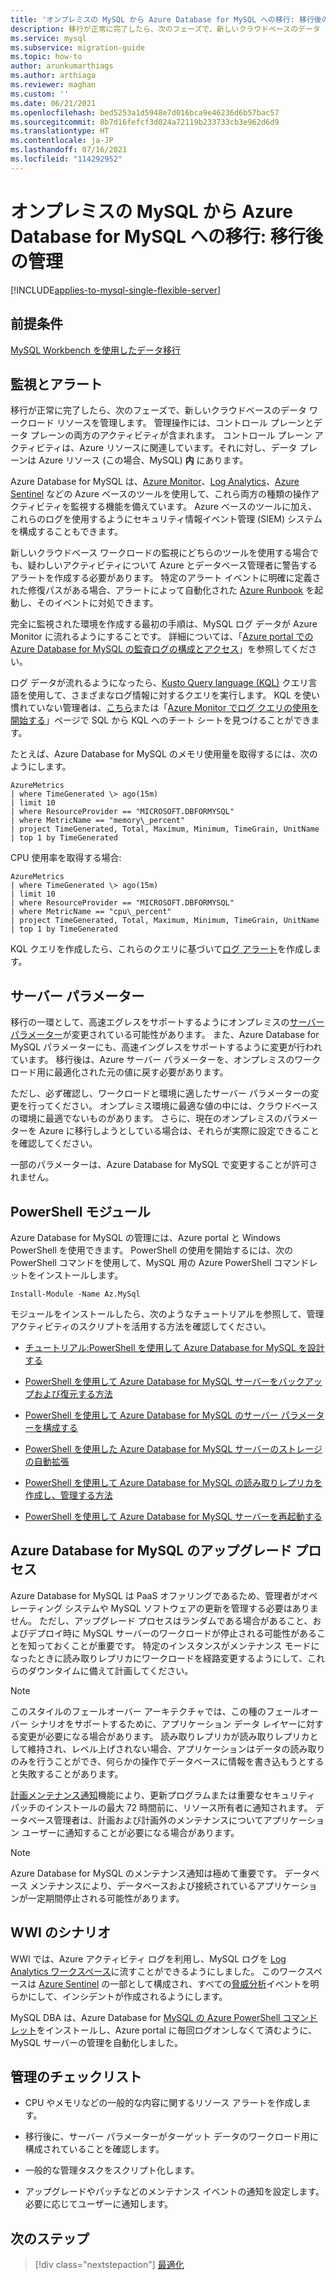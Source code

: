 ```yaml
---
title: 'オンプレミスの MySQL から Azure Database for MySQL への移行: 移行後の管理'
description: 移行が正常に完了したら、次のフェーズで、新しいクラウドベースのデータ ワークロード リソースを管理します。
ms.service: mysql
ms.subservice: migration-guide
ms.topic: how-to
author: arunkumarthiags
ms.author: arthiaga
ms.reviewer: maghan
ms.custom: ''
ms.date: 06/21/2021
ms.openlocfilehash: bed5253a1d5948e7d016bca9e46236d6b57bac57
ms.sourcegitcommit: 8b7d16fefcf3d024a72119b233733cb3e962d6d9
ms.translationtype: HT
ms.contentlocale: ja-JP
ms.lasthandoff: 07/16/2021
ms.locfileid: "114292952"
---
```

# <a name="migrate-mysql-on-premises-to-azure-database-for-mysql-post-migration-management"></a>オンプレミスの MySQL から Azure Database for MySQL への移行: 移行後の管理

[!INCLUDE[applies-to-mysql-single-flexible-server](../../includes/applies-to-mysql-single-flexible-server.md)]

## <a name="prerequisites"></a>前提条件

[MySQL Workbench を使用したデータ移行](09-data-migration-with-mysql-workbench.md)

## <a name="monitoring-and-alerts"></a>監視とアラート

移行が正常に完了したら、次のフェーズで、新しいクラウドベースのデータ ワークロード リソースを管理します。 管理操作には、コントロール プレーンとデータ プレーンの両方のアクティビティが含まれます。 コントロール プレーン アクティビティは、Azure リソースに関連しています。それに対し、データ プレーンは Azure リソース (この場合、MySQL) **内** にあります。

Azure Database for MySQL は、[Azure Monitor](../../../azure-monitor/overview.md)、[Log Analytics](../../../azure-monitor/logs/design-logs-deployment.md)、[Azure Sentinel](../../../sentinel/overview.md) などの Azure ベースのツールを使用して、これら両方の種類の操作アクティビティを監視する機能を備えています。 Azure ベースのツールに加え、これらのログを使用するようにセキュリティ情報イベント管理 (SIEM) システムを構成することもできます。

新しいクラウドベース ワークロードの監視にどちらのツールを使用する場合でも、疑わしいアクティビティについて Azure とデータベース管理者に警告するアラートを作成する必要があります。 特定のアラート イベントに明確に定義された修復パスがある場合、アラートによって自動化された [Azure Runbook](../../../automation/automation-quickstart-create-runbook.md) を起動し、そのイベントに対処できます。

完全に監視された環境を作成する最初の手順は、MySQL ログ データが Azure Monitor に流れるようにすることです。 詳細については、「[Azure portal での Azure Database for MySQL の監査ログの構成とアクセス](../../howto-configure-audit-logs-portal.md)」を参照してください。

ログ データが流れるようになったら、[Kusto Query language (KQL)](/azure/data-explorer/kusto/query/) クエリ言語を使用して、さまざまなログ情報に対するクエリを実行します。 KQL を使い慣れていない管理者は、[こちら](/azure/data-explorer/kusto/query/sqlcheatsheet)または「[Azure Monitor でログ クエリの使用を開始する](../../../azure-monitor/logs/get-started-queries.md)」ページで SQL から KQL へのチート シートを見つけることができます。

たとえば、Azure Database for MySQL のメモリ使用量を取得するには、次のようにします。

```
AzureMetrics
| where TimeGenerated \> ago(15m)
| limit 10
| where ResourceProvider == "MICROSOFT.DBFORMYSQL"
| where MetricName == "memory\_percent"
| project TimeGenerated, Total, Maximum, Minimum, TimeGrain, UnitName 
| top 1 by TimeGenerated
```
CPU 使用率を取得する場合:

```
AzureMetrics
| where TimeGenerated \> ago(15m)
| limit 10
| where ResourceProvider == "MICROSOFT.DBFORMYSQL"
| where MetricName == "cpu\_percent"
| project TimeGenerated, Total, Maximum, Minimum, TimeGrain, UnitName 
| top 1 by TimeGenerated
```
KQL クエリを作成したら、これらのクエリに基づいて[ログ アラート](../../../azure-monitor/alerts/alerts-unified-log.md)を作成します。

## <a name="server-parameters"></a>サーバー パラメーター

移行の一環として、高速エグレスをサポートするようにオンプレミスの[サーバー パラメーター](../../concepts-server-parameters.md)が変更されている可能性があります。 また、Azure Database for MySQL パラメーターにも、高速イングレスをサポートするように変更が行われています。 移行後は、Azure サーバー パラメーターを、オンプレミスのワークロード用に最適化された元の値に戻す必要があります。

ただし、必ず確認し、ワークロードと環境に適したサーバー パラメーターの変更を行ってください。 オンプレミス環境に最適な値の中には、クラウドベースの環境に最適でないものがあります。 さらに、現在のオンプレミスのパラメーターを Azure に移行しようとしている場合は、それらが実際に設定できることを確認してください。

一部のパラメーターは、Azure Database for MySQL で変更することが許可されません。

## <a name="powershell-module"></a>PowerShell モジュール

Azure Database for MySQL の管理には、Azure portal と Windows PowerShell を使用できます。 PowerShell の使用を開始するには、次の PowerShell コマンドを使用して、MySQL 用の Azure PowerShell コマンドレットをインストールします。

`Install-Module -Name Az.MySql`

モジュールをインストールしたら、次のようなチュートリアルを参照して、管理アクティビティのスクリプトを活用する方法を確認してください。

  - [チュートリアル:PowerShell を使用して Azure Database for MySQL を設計する](../../tutorial-design-database-using-powershell.md)

  - [PowerShell を使用して Azure Database for MySQL サーバーをバックアップおよび復元する方法](../../howto-restore-server-powershell.md)

  - [PowerShell を使用して Azure Database for MySQL のサーバー パラメーターを構成する](../../howto-configure-server-parameters-using-powershell.md)

  - [PowerShell を使用した Azure Database for MySQL サーバーのストレージの自動拡張](../../howto-auto-grow-storage-powershell.md)

  - [PowerShell を使用して Azure Database for MySQL の読み取りレプリカを作成し、管理する方法](../../howto-read-replicas-powershell.md)

  - [PowerShell を使用して Azure Database for MySQL サーバーを再起動する](../../howto-restart-server-powershell.md)

## <a name="azure-database-for-mysql-upgrade-process"></a>Azure Database for MySQL のアップグレード プロセス

Azure Database for MySQL は PaaS オファリングであるため、管理者がオペレーティング システムや MySQL ソフトウェアの更新を管理する必要はありません。 ただし、アップグレード プロセスはランダムである場合があること、およびデプロイ時に MySQL サーバーのワークロードが停止される可能性があることを知っておくことが重要です。 特定のインスタンスがメンテナンス モードになったときに読み取りレプリカにワークロードを経路変更するようにして、これらのダウンタイムに備えて計画してください。

> [!NOTE]
> このスタイルのフェールオーバー アーキテクチャでは、この種のフェールオーバー シナリオをサポートするために、アプリケーション データ レイヤーに対する変更が必要になる場合があります。 読み取りレプリカが読み取りレプリカとして維持され、レベル上げされない場合、アプリケーションはデータの読み取りのみを行うことができ、何らかの操作でデータベースに情報を書き込もうとすると失敗することがあります。

[計画メンテナンス通知](../../concepts-monitoring.md#planned-maintenance-notification)機能により、更新プログラムまたは重要なセキュリティ パッチのインストールの最大 72 時間前に、リソース所有者に通知されます。 データベース管理者は、計画および計画外のメンテナンスについてアプリケーション ユーザーに通知することが必要になる場合があります。

> [!NOTE]
> Azure Database for MySQL のメンテナンス通知は極めて重要です。 データベース メンテナンスにより、データベースおよび接続されているアプリケーションが一定期間停止される可能性があります。

## <a name="wwi-scenario"></a>WWI のシナリオ

WWI では、Azure アクティビティ ログを利用し、MySQL ログを [Log Analytics ワークスペース](../../../azure-monitor/logs/design-logs-deployment.md)に流すことができるようにしました。 このワークスペースは [Azure Sentinel](../../../sentinel/index.yml) の一部として構成され、すべての[脅威分析](../../concepts-security.md#threat-protection)イベントを明らかにして、インシデントが作成されるようにします。

MySQL DBA は、Azure Database for [MySQL の Azure PowerShell コマンドレット](../../quickstart-create-mysql-server-database-using-azure-powershell.md)をインストールし、Azure portal に毎回ログオンしなくて済むように、MySQL サーバーの管理を自動化しました。

## <a name="management-checklist"></a>管理のチェックリスト

  - CPU やメモリなどの一般的な内容に関するリソース アラートを作成します。

  - 移行後に、サーバー パラメーターがターゲット データのワークロード用に構成されていることを確認します。

  - 一般的な管理タスクをスクリプト化します。

  - アップグレードやパッチなどのメンテナンス イベントの通知を設定します。 必要に応じてユーザーに通知します。  


## <a name="next-steps"></a>次のステップ

> [!div class="nextstepaction"]
> [最適化](./11-optimization.md)